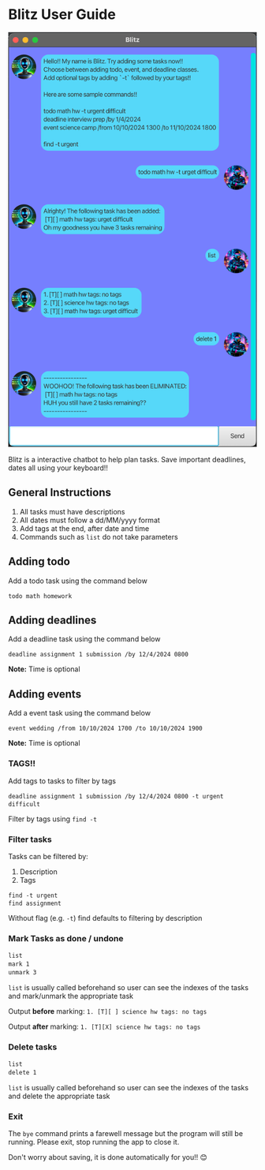 # Blitz User Guide


![Ui screenshot](Ui.png)

Blitz is a interactive chatbot to help plan tasks. Save important deadlines, dates all using your keyboard!! 

## General Instructions
1. All tasks must have descriptions 
2. All dates must follow a dd/MM/yyyy format 
3. Add tags at the end, after date and time
4. Commands such as `list` do not take parameters 

## Adding todo
Add a todo task using the command below
```
todo math homework
```

## Adding deadlines
Add a deadline task using the command below 
```
deadline assignment 1 submission /by 12/4/2024 0800
```
**Note:** Time is optional

## Adding events 
Add a event task using the command below
```
event wedding /from 10/10/2024 1700 /to 10/10/2024 1900
```
**Note:** Time is optional

### TAGS!!
Add tags to tasks to filter by tags
```
deadline assignment 1 submission /by 12/4/2024 0800 -t urgent difficult
```
Filter by tags using `find -t`

### Filter tasks 
Tasks can be filtered by:
1. Description
2. Tags

```
find -t urgent
find assignment
```
Without flag (e.g. `-t`) find defaults to filtering by description

### Mark Tasks as done / undone
```dtd
list
mark 1
unmark 3
```
`list` is usually called  beforehand so user can see the indexes of the tasks and mark/unmark the appropriate task 


Output **before** marking: `1. [T][ ] science hw tags: no tags`

Output **after** marking: `1. [T][X] science hw tags: no tags`

### Delete tasks
```dtd
list
delete 1
```
`list` is usually called  beforehand so user can see the indexes of the tasks and delete the appropriate task

### Exit
The `bye` command prints a farewell message but the program will still be running. Please exit, stop running the app to close it. 

Don't worry about saving, it is done automatically for you!! :blush:
